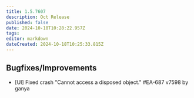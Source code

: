 ```yaml
---
title: 1.5.7607
description: Oct Release
published: false
date: 2024-10-18T10:28:22.957Z
tags: 
editor: markdown
dateCreated: 2024-10-18T10:25:33.815Z
---
```


## Bugfixes/Improvements
- [UI] Fixed crash "Cannot access a disposed object." #EA-687 v7598 by ganya

